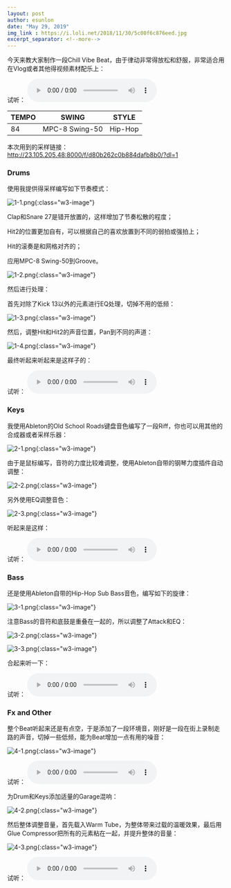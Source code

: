 ```yaml
---
layout: post
author: esunlon
date: "May 29, 2019"
img_link : https://i.loli.net/2018/11/30/5c00f6c876eed.jpg
excerpt_separator: <!--more-->
---
```


今天来教大家制作一段Chill Vibe Beat，由于律动非常得放松和舒服，非常适合用在Vlog或者其他得视频素材配乐上：
<!--more-->

试听：
<audio src="http://shaoqisama.oss-cn-beijing.aliyuncs.com/blog20190529/0005%205-Audio.wav" controls="controls">  </audio>


| TEMPO | SWING    | STYLE |
| :---- | -------- | ----- |
| 84  | MPC-8 Swing-50 | Hip-Hop  |

本次用到的采样链接：http://23.105.205.48:8000/f/d80b262c0b884dafb8b0/?dl=1

### Drums

使用我提供得采样编写如下节奏模式：

![1-1.png](https://i.loli.net/2019/05/29/5cee393ccec5e15849.png){:class="w3-image"}

Clap和Snare 27是错开放置的，这样增加了节奏松散的程度；

Hit2的位置更加自有，可以根据自己的喜欢放置到不同的弱拍或强拍上；

Hit的滚奏是和网格对齐的；

应用MPC-8 Swing-50到Groove。

![1-2.png](https://i.loli.net/2019/05/29/5cee393cd0f6c11968.png){:class="w3-image"}

然后进行处理：

首先对除了Kick 13以外的元素进行EQ处理，切掉不用的低频：

![1-3.png](https://i.loli.net/2019/05/29/5cee393d09edc81584.png){:class="w3-image"}

然后，调整Hit和Hit2的声音位置，Pan到不同的声道：

![1-4.png](https://i.loli.net/2019/05/29/5cee393d1c18a16087.png){:class="w3-image"}

最终听起来听起来是这样子的：

试听：
<audio src="http://shaoqisama.oss-cn-beijing.aliyuncs.com/blog20190529/0001%205-Audio.wav" controls="controls">  </audio>

### Keys

我使用Ableton的Old School Roads键盘音色编写了一段Riff，你也可以用其他的合成器或者采样乐器：

![2-1.png](https://i.loli.net/2019/05/29/5cee393d3414216864.png){:class="w3-image"}

由于是鼠标编写，音符的力度比较难调整，使用Ableton自带的钢琴力度插件自动调整：

![2-2.png](https://i.loli.net/2019/05/29/5cee393d05e5b29233.png){:class="w3-image"}

另外使用EQ调整音色：

![2-3.png](https://i.loli.net/2019/05/29/5cee393d3356151490.png){:class="w3-image"}

听起来是这样：

试听：
<audio src="http://shaoqisama.oss-cn-beijing.aliyuncs.com/blog20190529/0002%205-Audio.wav" controls="controls">  </audio>

### Bass

还是使用Ableton自带的Hip-Hop Sub Bass音色，编写如下的旋律：

![3-1.png](https://i.loli.net/2019/05/29/5cee393d268f828985.png){:class="w3-image"}

注意Bass的音符和底鼓是重叠在一起的，所以调整了Attack和EQ：

![3-2.png](https://i.loli.net/2019/05/29/5cee393d336aa58899.png){:class="w3-image"}

![3-3.png](https://i.loli.net/2019/05/29/5cee393d1caa513860.png){:class="w3-image"}

合起来听一下：

试听：
<audio src="http://shaoqisama.oss-cn-beijing.aliyuncs.com/blog20190529/0003%205-Audio.wav" controls="controls">  </audio>

### Fx and Other

整个Beat听起来还是有点空，于是添加了一段环境音，刚好是一段在街上录制走路的声音，切掉一些低频，能为Beat增加一点有用的噪音：

![4-1.png](https://i.loli.net/2019/05/29/5cee39433f4a043414.png){:class="w3-image"}

试听：
<audio src="http://shaoqisama.oss-cn-beijing.aliyuncs.com/blog20190529/0004%205-Audio.wav" controls="controls">  </audio>


为Drum和Keys添加适量的Garage混响：

![4-2.png](https://i.loli.net/2019/05/29/5cee3943412b746292.png){:class="w3-image"}

然后整体调整音量，首先载入Warm Tube，为整体带来过载的温暖效果，最后用Glue Compressor把所有的元素粘在一起，并提升整体的音量：

![4-3.png](https://i.loli.net/2019/05/29/5cee39432d57874679.png){:class="w3-image"}

试听：
<audio src="http://shaoqisama.oss-cn-beijing.aliyuncs.com/blog20190529/0005%205-Audio.wav" controls="controls">  </audio>

